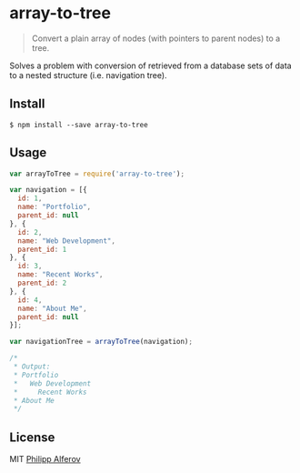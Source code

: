 # array-to-tree

> Convert a plain array of nodes (with pointers to parent nodes) to a tree.

Solves a problem with conversion of retrieved from a database sets of data to a nested structure (i.e. navigation tree).

## Install

```
$ npm install --save array-to-tree
```

## Usage

```js
var arrayToTree = require('array-to-tree');

var navigation = [{
  id: 1,
  name: "Portfolio",
  parent_id: null
}, {
  id: 2,
  name: "Web Development",
  parent_id: 1
}, {
  id: 3,
  name: "Recent Works",
  parent_id: 2
}, {
  id: 4,
  name: "About Me",
  parent_id: null
}];

var navigationTree = arrayToTree(navigation);

/*
 * Output:
 * Portfolio
 *   Web Development
 *     Recent Works
 * About Me
 */

```

## License

MIT
[Philipp Alferov](https://github.com/alferov)

